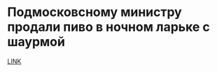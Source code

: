 # Подмосковсному министру продали пиво в ночном ларьке с шаурмой



[LINK](https://varlamov.ru/1702299.html)